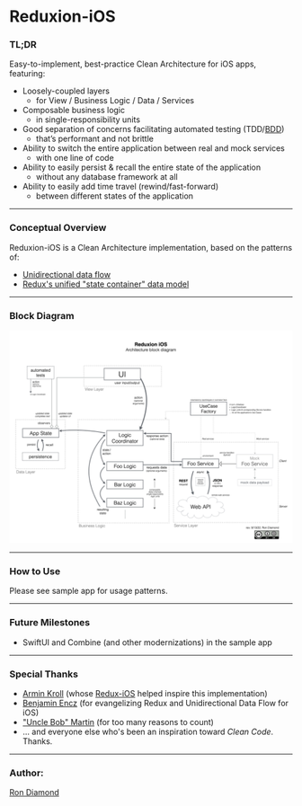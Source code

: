 
# Reduxion-iOS


### TL;DR
Easy-to-implement, best-practice Clean Architecture for iOS apps, featuring:  

+ Loosely-coupled layers
    - for View / Business Logic / Data / Services
+ Composable business logic
    - in single-responsibility units
+ Good separation of concerns facilitating automated testing (TDD/[BDD](https://duckduckgo.com/?q=behavior+driven+development))
    - that’s performant and not brittle
+ Ability to switch the entire application between real and mock services
    - with one line of code
+ Ability to easily persist & recall the entire state of the application
    - without any database framework at all
+ Ability to easily add time travel (rewind/fast-forward)
    - between different states of the application

---

### Conceptual Overview

Reduxion-iOS is a Clean Architecture implementation, based on the patterns of:
- [Unidirectional data flow](https://duckduckgo.com/?q=unidirectional%20data%20flow)
- [Redux's unified "state container" data model](https://duckduckgo.com/?q=redux%20%22state%20container%22)

---

### Block Diagram
![](./Reduxion%20iOS/Documentation/reduxion-ios-architecture-block-diagram.png)

---

### How to Use
Please see sample app for usage patterns.

---

### Future Milestones
- SwiftUI and Combine (and other modernizations) in the sample app

---

### Special Thanks
- [Armin Kroll](https://twitter.com/persival) (whose [Redux-iOS](https://github.com/armin/Redux-iOS) helped inspire this implementation)
- [Benjamin Encz](https://twitter.com/benjaminencz) (for evangelizing Redux and Unidirectional Data Flow for iOS)
- ["Uncle Bob" Martin](https://twitter.com/unclebobmartin) (for too many reasons to count)
- ... and everyone else who's been an inspiration toward *Clean Code*.  Thanks.

---

### Author:  
[Ron Diamond](https://twitter.com/ron_diamond)  
